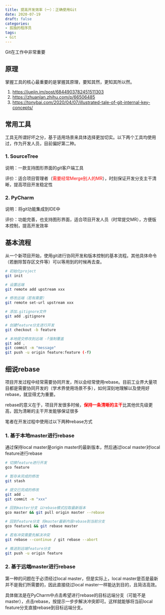 ```yaml
---
title: 提高开发效率（一）：正确使用Git
date: 2020-07-19
draft: false
categories:
- 孤独的程序员
tags:
- Git
---
```




Git在工作中非常重要

<!--more-->

## 原理

掌握工具的核心最重要的是掌握其原理，要知其然，更知其所以然。

1. <https://juejin.im/post/6844903782451511303>
1. <https://zhuanlan.zhihu.com/p/66506485>
1. <https://tonybai.com/2020/04/07/illustrated-tale-of-git-internal-key-concepts/>

## 常用工具

工具无所谓好坏之分，基于适用场景来具体选择更加切实。以下两个工具均使用过，作为开发人员，目前偏好第二种。

### 1. SourceTree

说明：一款支持图形界面的git客户端工具

评价：适合项目管理者（<span style="color:red;">需要经常Merge别人的MR</span>），时刻保证开发分支主干清晰，提高项目开发稳定性

### 2. PyCharm

说明：将git功能集成到IDE中

评价：功能完善，也支持图形界面，适合项目开发人员（时常提交MR），方便版本控制，提高开发效率

## 基本流程

从一个新项目开始，使用git进行协同开发和版本控制的基本流程。其他具体命令（若删除暂存区文件等）可以等用到的时候再去查。

```bash
# 初始化project
git init

# 设置远端
git remote add upstream xxx

# 修改远端（若有需要）
git remote set-url upstream xxx

# 添加.gitignore文件
git add .gitignore

# 创建feature分支进行开发
git checkout -b feature

# 本地提交修改到远端 -f强制覆盖
git add .
git commit -m "message"
git push -u origin feature:feature (-f)
```

## 细说rebase

项目开发过程中经常需要协同开发，所以会经常使用rebase。目前工业界大量项目都是需要协同开发的（学术界使用场景不多），如何深刻地理解以及使用好rebase，就显得尤为重要。

rebase的意义在于，项目开发很多时候，<span style="color:red;">**保持一条清晰的主干**</span>比其他优先级更高，因为清晰的主干开发能够保证很多

笔者在开发过程中使用过以下两种rebase方式

### 1. 基于本地master进行rebase

通过保持local master是origin master的最新版本，然后通过local master对local feature进行rebase

```bash
# 切换feature进行开发
gco feature

# 暂存未完成的修改
git stash

# 提交已完成的修改
git add .
git commit -m "xxx"

# 回到master分支 以rebase模式拉取最新版本
gco master && git pull origin master --rebase

# 回到feature分支 将master最新内容rebase到当前分支
gco feature1 && git rebase master

# 若有冲突需要先解决冲突 
git rebase --continue / git rebase --abort

# 推送到远端feature分支
git push -u origin feature
```



### 2. 基于远端master进行rebase

第一种的问题在于必须经过local master，但是实际上，local master是否是最新并不是我们所需要的，因此直接绕过local master一样能达到目的，且简洁高效。

具体做法是在PyCharm中点击希望进行rebase的目标远端分支（可能不是master），点击rebase，按提示一步步解决冲突即可。这样就能够将当前local feature分支直接rebase到目标远端分支。